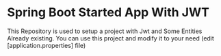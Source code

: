 # Spring Boot Started App With JWT 

This Repository is used to setup a project with Jwt and Some Entities Already existing.
You can use this project and modify it to your need (edit [application.properties] file)
